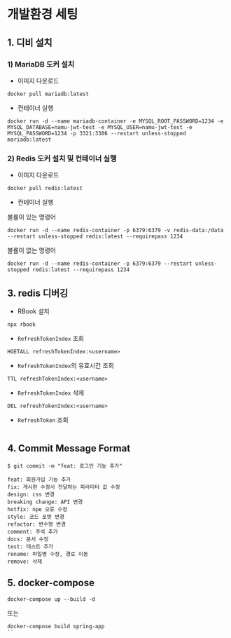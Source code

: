 # 개발환경 세팅

## 1. 디비 설치
### 1) MariaDB 도커 설치
- 이미지 다운로드
```shell
docker pull mariadb:latest
```
- 컨테이너 실행
```shell
docker run -d --name mariadb-container -e MYSQL_ROOT_PASSWORD=1234 -e MYSQL_DATABASE=namu-jwt-test -e MYSQL_USER=namu-jwt-test -e MYSQL_PASSWORD=1234 -p 3321:3306 --restart unless-stopped mariadb:latest
```

### 2) Redis 도커 설치 및 컨테이너 실행
- 이미지 다운로드
```shell
docker pull redis:latest
```
- 컨테이너 실행

볼륨이 있는 명령어
```shell
docker run -d --name redis-container -p 6379:6379 -v redis-data:/data --restart unless-stopped redis:latest --requirepass 1234
```

볼륨이 없는 명령어
```shell
docker run -d --name redis-container -p 6379:6379 --restart unless-stopped redis:latest --requirepass 1234
```

## 3. redis 디버깅
- RBook 설치
```shell
npx rbook
```

- `RefreshTokenIndex` 조회
```redis
HGETALL refreshTokenIndex:<username>
```

- `RefreshTokenIndex`의 유효시간 조회
```redis
TTL refreshTokenIndex:<username>
```
- `RefreshTokenIndex` 삭제
```redis
DEL refreshTokenIndex:<username>
```

- `RefreshToken` 조회
```redis

```


## 4. Commit Message Format
```
$ git commit -m "feat: 로그인 기능 추가"
```

```
feat: 회원가입 기능 추가
fix: 게시판 수정시 전달하는 파라미터 값 수정
design: css 변경
breaking change: API 변경
hotfix: npe 오류 수정
style: 코드 포맷 변경
refactor: 변수명 변경
comment: 주석 추가
docs: 문서 수정
test: 테스트 추가
rename: 파일명 수정, 경로 이동
remove: 삭제 
```


## 5. docker-compose 
```
docker-compose up --build -d
```
또는
```shell
docker-compose build spring-app
``
